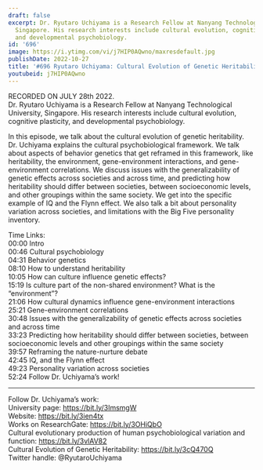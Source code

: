 ```yaml
---
draft: false
excerpt: Dr. Ryutaro Uchiyama is a Research Fellow at Nanyang Technological University,
  Singapore. His research interests include cultural evolution, cognitive plasticity,
  and developmental psychobiology.
id: '696'
image: https://i.ytimg.com/vi/j7HIP0AQwno/maxresdefault.jpg
publishDate: 2022-10-27
title: '#696 Ryutaro Uchiyama: Cultural Evolution of Genetic Heritability'
youtubeid: j7HIP0AQwno
---
```

<div class="timelinks">

RECORDED ON JULY 28th 2022.  
Dr. Ryutaro Uchiyama is a Research Fellow at Nanyang Technological University, Singapore. His research interests include cultural evolution, cognitive plasticity, and developmental psychobiology.

In this episode, we talk about the cultural evolution of genetic heritability. Dr. Uchiyama explains the cultural psychobiological framework. We talk about aspects of behavior genetics that get reframed in this framework, like heritability, the environment, gene-environment interactions, and gene-environment correlations. We discuss issues with the generalizability of genetic effects across societies and across time, and predicting how heritability should differ between societies, between socioeconomic levels, and other groupings within the same society. We get into the specific example of IQ and the Flynn effect. We also talk a bit about personality variation across societies, and limitations with the Big Five personality inventory. 

Time Links:  
<time>00:00</time> Intro  
<time>00:46</time> Cultural psychobiology  
<time>04:31</time> Behavior genetics  
<time>08:10</time> How to understand heritability  
<time>10:05</time> How can culture influence genetic effects?  
<time>15:19</time> Is culture part of the non-shared environment? What is the “environment”?  
<time>21:06</time> How cultural dynamics influence gene-environment interactions  
<time>25:21</time> Gene-environment correlations  
<time>30:48</time> Issues with the generalizability of genetic effects across societies and across time  
<time>33:23</time> Predicting how heritability should differ between societies, between socioeconomic levels and other groupings within the same society  
<time>39:57</time> Reframing the nature-nurture debate  
<time>42:45</time> IQ, and the Flynn effect  
<time>49:23</time> Personality variation across societies  
<time>52:24</time> Follow Dr. Uchiyama’s work!

---

Follow Dr. Uchiyama’s work:  
University page: https://bit.ly/3ImsmgW  
Website: https://bit.ly/3ien4tx  
Works on ResearchGate: https://bit.ly/3OHiQbO  
Cultural evolutionary production of human psychobiological variation and function: https://bit.ly/3vlAV82  
Cultural Evolution of Genetic Heritability: https://bit.ly/3cQ470Q  
Twitter handle: @RyutaroUchiyama
</div>

